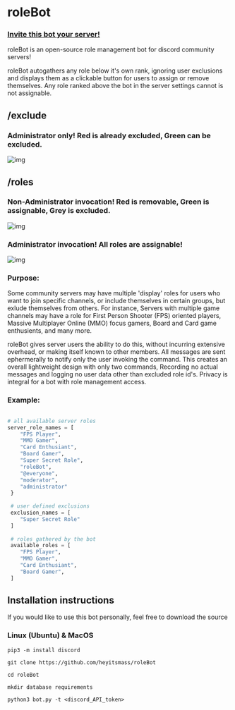 # roleBot

### [Invite this bot your server!](https://discord.com/api/oauth2/authorize?client_id=1033204323586416700&permissions=8&scope=bot)
roleBot is an open-source role management bot for discord community servers! 

roleBot autogathers any role below it's own rank, ignoring user exclusions and displays them as a clickable button for users to assign or remove themselves. Any role ranked above the bot in the server settings cannot is not assignable.

## /exclude 
### Administrator only! Red is already excluded, Green can be excluded.
![img](https://i.gyazo.com/2447030ba54174175bd46b608c0f61b1.png)

## /roles 
### Non-Administrator invocation! Red is removable, Green is assignable, Grey is excluded.
![img](https://i.gyazo.com/c367f9c1abee9415e884104acef2e021.png)

### Administrator invocation! All roles are assignable!
![img](https://i.gyazo.com/f257d66f3ec155d44f1ed092d328cd8b.png)


### Purpose: 

Some community servers may have multiple 'display' roles for users who want to join specific channels, or include themselves in certain groups, but exlude themselves from others. For instance, Servers with multiple game channels may have a role for First Person Shooter (FPS) oriented players, Massive Multiplayer Online (MMO) focus gamers, Board and Card game enthusients, and many more. 

roleBot gives server users the ability to do this, without incurring extensive overhead, or making itself known to other members. All messages are sent ephermerally to notify only the user invoking the command. This creates an overall lightweight design with only two commands, Recording no actual messages and logging no user data other than excluded role id's. Privacy is integral for a bot with role management access.

### Example: 

```python 

# all available server roles 
server_role_names = [
    "FPS Player", 
    "MMO Gamer", 
    "Card Enthusiant", 
    "Board Gamer",
    "Super Secret Role",
    "roleBot",
    "@everyone", 
    "moderator", 
    "administrator" 
 } 
 
 # user defined exclusions
 exclusion_names = [ 
    "Super Secret Role" 
 ]
 
 # roles gathered by the bot 
 available_roles = [ 
    "FPS Player", 
    "MMO Gamer", 
    "Card Enthusiant", 
    "Board Gamer",
 ] 
 ```

## Installation instructions

If you would like to use this bot personally, feel free to download the source 

### Linux (Ubuntu) & MacOS 

    pip3 -m install discord 
    
    git clone https://github.com/heyitsmass/roleBot 
    
    cd roleBot 
    
    mkdir database requirements 
    
    python3 bot.py -t <discord_API_token> 
    
